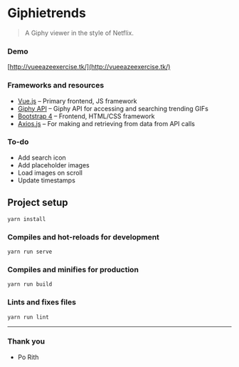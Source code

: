 # Giphietrends

> A Giphy viewer in the style of Netflix.

### Demo

[http://vueeazeexercise.tk/](http://vueeazeexercise.tk/)

### Frameworks and resources

* [Vue.js](https://vuejs.org/) 
 – Primary frontend, JS framework
* [Giphy API](https://developers.giphy.com/)  – Giphy API for accessing and searching trending GIFs
* [Bootstrap 4](https://getbootstrap.com/)  – Frontend, HTML/CSS framework
* [Axios.js](https://www.npmjs.com/package/axios) – For making and retrieving from data from API calls

### To-do

* Add search icon
* Add placeholder images 
* Load images on scroll
* Update timestamps

## Project setup
```
yarn install
```

### Compiles and hot-reloads for development
```
yarn run serve
```

### Compiles and minifies for production
```
yarn run build
```

### Lints and fixes files
```
yarn run lint
```

----
### Thank you
* Po Rith
